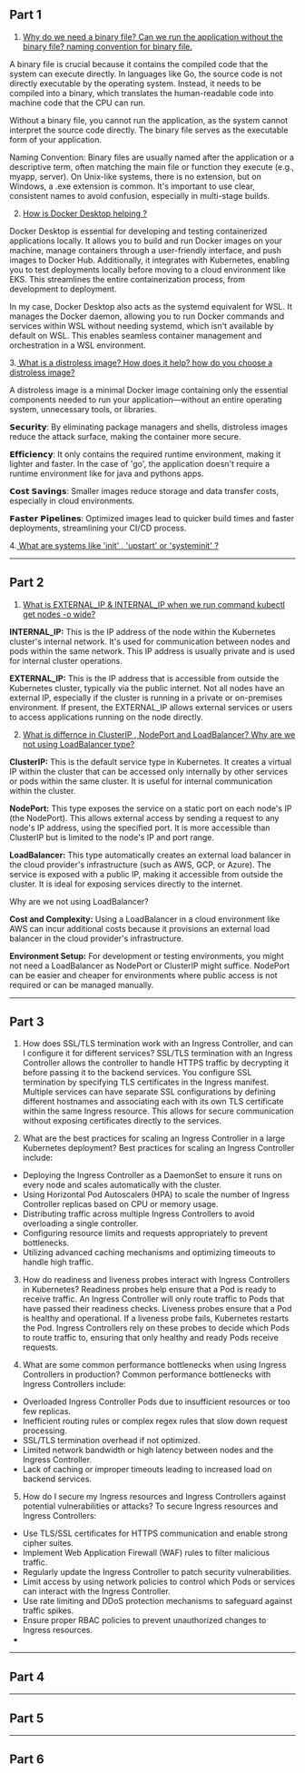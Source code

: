 ## Part 1 <a name="p1"></a>

1. <ins> Why do we need a binary file? Can we run the application without the binary file? naming convention for binary file.</ins>

A binary file is crucial because it contains the compiled code that the system can execute directly. In languages like Go, the source code is not directly executable by the operating system.
Instead, it needs to be compiled into a binary, which translates the human-readable code into machine code that the CPU can run.

Without a binary file, you cannot run the application, as the system cannot interpret the source code directly. The binary file serves as the executable form of your application.

Naming Convention: Binary files are usually named after the application or a descriptive term, often matching the main file or function they execute (e.g., myapp, server).
On Unix-like systems, there is no extension, but on Windows, a .exe extension is common. It's important to use clear, consistent names to avoid confusion, especially in multi-stage builds.

2. <ins>How is Docker Desktop helping ?</ins>

Docker Desktop is essential for developing and testing containerized applications locally. It allows you to build and run Docker images on your machine,
manage containers through a user-friendly interface, and push images to Docker Hub.
Additionally, it integrates with Kubernetes, enabling you to test deployments locally before moving to a cloud environment like EKS. This streamlines the entire containerization process, from development to deployment.

In my case, Docker Desktop also acts as the systemd equivalent for WSL. It manages the Docker daemon, allowing you to run Docker commands and services within WSL without needing systemd,
which isn't available by default on WSL. This enables seamless container management and orchestration in a WSL environment.

3.<ins> What is a distroless image? How does it help? how do you choose a distroless image?</ins>

A distroless image is a minimal Docker image containing only the essential components needed to run your application—without an entire operating system, unnecessary tools, or libraries.

𝗦𝗲𝗰𝘂𝗿𝗶𝘁𝘆: By eliminating package managers and shells, distroless images reduce the attack surface, making the container more secure.

𝗘𝗳𝗳𝗶𝗰𝗶𝗲𝗻𝗰𝘆: It only contains the required runtime environment, making it lighter and faster. In the case of 'go', the application doesn't require a runtime environment like for java and pythons apps. 

𝗖𝗼𝘀𝘁 𝗦𝗮𝘃𝗶𝗻𝗴𝘀: Smaller images reduce storage and data transfer costs, especially in cloud environments.

𝗙𝗮𝘀𝘁𝗲𝗿 𝗣𝗶𝗽𝗲𝗹𝗶𝗻𝗲𝘀: Optimized images lead to quicker build times and faster deployments, streamlining your CI/CD process.

4.<ins> What are systems like 'init' , 'upstart' or 'systeminit' ?</ins>

-------------------------------------------------------------------
## Part 2 <a name="p2"></a>

1. <ins>What is EXTERNAL_IP & INTERNAL_IP  when we run command kubectl get nodes -o wide?</ins>

**INTERNAL_IP:** This is the IP address of the node within the Kubernetes cluster's internal network. It's used for communication between nodes and pods within the same network. This IP address is usually private and is used for internal cluster operations.

**EXTERNAL_IP:** This is the IP address that is accessible from outside the Kubernetes cluster, typically via the public internet. Not all nodes have an external IP, especially if the cluster is running in a private or on-premises environment. If present, the EXTERNAL_IP allows external services or users to access applications running on the node directly.

2. <ins>What is differnce in ClusterIP , NodePort and LoadBalancer? Why are we not using LoadBalancer type?</ins>

**ClusterIP:** This is the default service type in Kubernetes. It creates a virtual IP within the cluster that can be accessed only internally by other services or pods within the same cluster. It is useful for internal communication within the cluster.

**NodePort:** This type exposes the service on a static port on each node's IP (the NodePort). This allows external access by sending a request to any node's IP address, using the specified port. It is more accessible than ClusterIP but is limited to the node's IP and port range.

**LoadBalancer:** This type automatically creates an external load balancer in the cloud provider's infrastructure (such as AWS, GCP, or Azure). The service is exposed with a public IP, making it accessible from outside the cluster. It is ideal for exposing services directly to the internet.

Why are we not using LoadBalancer?

**Cost and Complexity:** Using a LoadBalancer in a cloud environment like AWS can incur additional costs because it provisions an external load balancer in the cloud provider's infrastructure.

**Environment Setup:** For development or testing environments, you might not need a LoadBalancer as NodePort or ClusterIP might suffice. NodePort can be easier and cheaper for environments where public access is not required or can be managed manually.

-----------------------------------------------------------------------------------------------------
## Part 3 <a name="p3"></a>

1. How does SSL/TLS termination work with an Ingress Controller, and can I configure it for different services?
 SSL/TLS termination with an Ingress Controller allows the controller to handle HTTPS traffic by decrypting it before passing it to the backend services. You configure SSL termination by specifying TLS certificates in the Ingress manifest.
 Multiple services can have separate SSL configurations by defining different hostnames and associating each with its own TLS certificate within the same Ingress resource. This allows for secure communication without exposing certificates directly to the services.

2. What are the best practices for scaling an Ingress Controller in a large Kubernetes deployment?
Best practices for scaling an Ingress Controller include:
- Deploying the Ingress Controller as a DaemonSet to ensure it runs on every node and scales automatically with the cluster.
- Using Horizontal Pod Autoscalers (HPA) to scale the number of Ingress Controller replicas based on CPU or memory usage.
- Distributing traffic across multiple Ingress Controllers to avoid overloading a single controller.
- Configuring resource limits and requests appropriately to prevent bottlenecks.
- Utilizing advanced caching mechanisms and optimizing timeouts to handle high traffic.

3. How do readiness and liveness probes interact with Ingress Controllers in Kubernetes?
Readiness probes help ensure that a Pod is ready to receive traffic. An Ingress Controller will only route traffic to Pods that have passed their readiness checks. Liveness probes ensure that a Pod is healthy and operational.
If a liveness probe fails, Kubernetes restarts the Pod. Ingress Controllers rely on these probes to decide which Pods to route traffic to, ensuring that only healthy and ready Pods receive requests.

4. What are some common performance bottlenecks when using Ingress Controllers in production?
Common performance bottlenecks with Ingress Controllers include:
- Overloaded Ingress Controller Pods due to insufficient resources or too few replicas.
- Inefficient routing rules or complex regex rules that slow down request processing.
- SSL/TLS termination overhead if not optimized.
- Limited network bandwidth or high latency between nodes and the Ingress Controller.
- Lack of caching or improper timeouts leading to increased load on backend services.

5. How do I secure my Ingress resources and Ingress Controllers against potential vulnerabilities or attacks?
To secure Ingress resources and Ingress Controllers:
- Use TLS/SSL certificates for HTTPS communication and enable strong cipher suites.
- Implement Web Application Firewall (WAF) rules to filter malicious traffic.
- Regularly update the Ingress Controller to patch security vulnerabilities.
- Limit access by using network policies to control which Pods or services can interact with the Ingress Controller.
- Use rate limiting and DDoS protection mechanisms to safeguard against traffic spikes.
- Ensure proper RBAC policies to prevent unauthorized changes to Ingress resources.
- 
-------------------------------------------------------------------------------------------------
## Part 4 <a name="p4"></a>


--------------------------------------------------------------------------------------------------
## Part 5 <a name="p5"></a>


------------------------------------------------------------------------------------------------
## Part 6 <a name="p6"></a>

